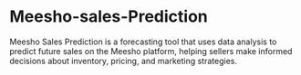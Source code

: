 # Meesho-sales-Prediction
Meesho Sales Prediction is a forecasting tool that uses data analysis to predict future sales on the Meesho platform, helping sellers make informed decisions about inventory, pricing, and marketing strategies.
